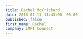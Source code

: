 ```yaml
---
title: Rachel McCrickard
date: 2018-01-11 11:43:00 -05:00
published: false
first_name: Rachel
company: LMFT Connect
---
```


